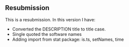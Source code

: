 ## Resubmission

This is a resubmission. In this version I have:

* Converted the DESCRIPTION title to title case.
* Single quoted the software names
* Adding import from stat package: is.ts, setNames, time
